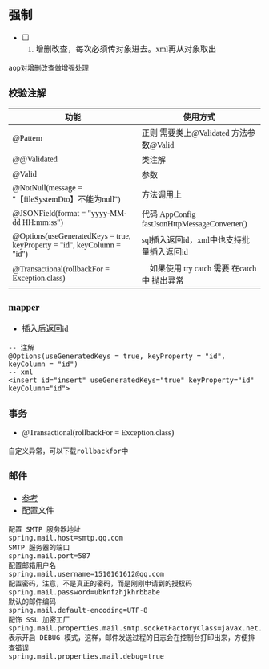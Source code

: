 <font face="Simsun" size=3>

## 强制

- [ ] 1. 增删改查，每次必须传对象进去。xml再从对象取出
~~~
aop对增删改查做增强处理
~~~

### 校验注解

功能 | 使用方式
---|---
@Pattern | 正则 需要类上@Validated 方法参数@Valid
@@Validated | 类注解
@Valid | 参数
@NotNull(message = "【fileSystemDto】不能为null")| 方法调用上
@JSONField(format = "yyyy-MM-dd HH:mm:ss") | 代码 AppConfig fastJsonHttpMessageConverter()
@Options(useGeneratedKeys = true, keyProperty = "id", keyColumn = "id") | sql插入返回id，xml中也支持批量插入返回id
@Transactional(rollbackFor = Exception.class) |　如果使用 try catch 需要 在catch中 抛出异常

### mapper

- 插入后返回id
~~~
-- 注解
@Options(useGeneratedKeys = true, keyProperty = "id", keyColumn = "id")
-- xml
<insert id="insert" useGeneratedKeys="true" keyProperty="id"  keyColumn="id">
~~~

### 事务

- @Transactional(rollbackFor = Exception.class)
~~~
自定义异常，可以下载rollbackfor中
~~~

### 邮件

- [参考](http://springboot.javaboy.org/2019/0717/springboot-mail)
- 配置文件
~~~
配置 SMTP 服务器地址
spring.mail.host=smtp.qq.com
SMTP 服务器的端口
spring.mail.port=587
配置邮箱用户名
spring.mail.username=1510161612@qq.com
配置密码，注意，不是真正的密码，而是刚刚申请到的授权码
spring.mail.password=ubknfzhjkhrbbabe
默认的邮件编码
spring.mail.default-encoding=UTF-8
配饰 SSL 加密工厂
spring.mail.properties.mail.smtp.socketFactoryClass=javax.net.ssl.SSLSocketFactory
表示开启 DEBUG 模式，这样，邮件发送过程的日志会在控制台打印出来，方便排查错误
spring.mail.properties.mail.debug=true
~~~

</font>